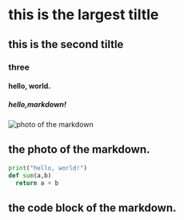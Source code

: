 # this is the largest tiltle
## this is the second tiltle 
### three
#### hello, world.
##### hello,markdown!
![photo of the markdown](https://haowallpaper.com/link/common/file/previewFileImg/16445299426971008)
## the photo of the markdown.
```python
print("hello, world!")
def sum(a,b)
  return a + b
```
## the code block of the markdown.
